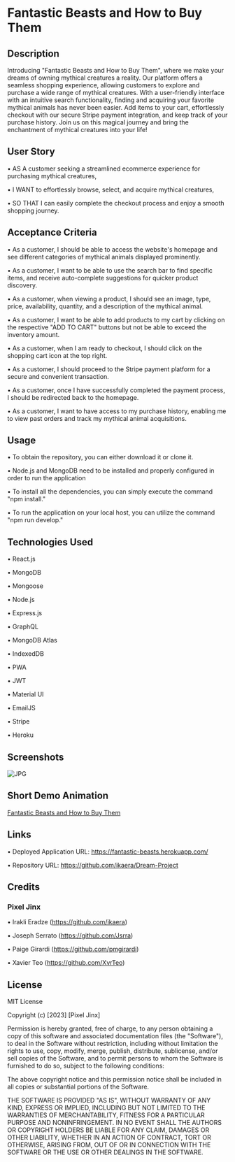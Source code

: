 # Fantastic Beasts and How to Buy Them

## Description

Introducing "Fantastic Beasts and How to Buy Them", where we make your dreams of owning mythical creatures a reality. Our platform offers a seamless shopping experience, allowing customers to explore and purchase a wide range of mythical creatures. With a user-friendly interface with an intuitive search functionality, finding and acquiring your favorite mythical animals has never been easier. Add items to your cart, effortlessly checkout with our secure Stripe payment integration, and keep track of your purchase history. Join us on this magical journey and bring the enchantment of mythical creatures into your life!

## User Story

• AS A customer seeking a streamlined ecommerce experience for purchasing mythical creatures,

• I WANT to effortlessly browse, select, and acquire mythical creatures,

• SO THAT I can easily complete the checkout process and enjoy a smooth shopping journey.

## Acceptance Criteria

• As a customer, I should be able to access the website's homepage and see different categories of mythical animals displayed prominently.

• As a customer, I want to be able to use the search bar to find specific items, and receive auto-complete suggestions for quicker product discovery.

• As a customer, when viewing a product, I should see an image, type, price, availability, quantity, and a description of the mythical animal.

• As a customer, I want to be able to add products to my cart by clicking on the respective "ADD TO CART" buttons but not be able to exceed the inventory amount.

• As a customer, when I am ready to checkout, I should click on the shopping cart icon at the top right.

• As a customer, I should proceed to the Stripe payment platform for a secure and convenient transaction.

• As a customer, once I have successfully completed the payment process, I should be redirected back to the homepage.

• As a customer, I want to have access to my purchase history, enabling me to view past orders and track my mythical animal acquisitions.

## Usage

• To obtain the repository, you can either download it or clone it.

• Node.js and MongoDB need to be installed and properly configured in order to run the application

• To install all the dependencies, you can simply execute the command "npm install."

• To run the application on your local host, you can utilize the command "npm run develop."

## Technologies Used

• React.js

• MongoDB

• Mongoose

• Node.js

• Express.js

• GraphQL

• MongoDB Atlas

• IndexedDB

• PWA

• JWT

• Material UI

• EmailJS

• Stripe

• Heroku

## Screenshots

![JPG]()

## Short Demo Animation

[Fantastic Beasts and How to Buy Them]()

## Links

• Deployed Application URL: https://fantastic-beasts.herokuapp.com/

• Repository URL: https://github.com/ikaera/Dream-Project

## Credits

### Pixel Jinx

• Irakli Eradze (https://github.com/ikaera)

• Joseph Serrato (https://github.com/Jsrra)

• Paige Girardi (https://github.com/pmgirardi)

• Xavier Teo (https://github.com/XvrTeo)

## License

MIT License

Copyright (c) [2023] [Pixel Jinx]

Permission is hereby granted, free of charge, to any person obtaining a copy
of this software and associated documentation files (the "Software"), to deal
in the Software without restriction, including without limitation the rights
to use, copy, modify, merge, publish, distribute, sublicense, and/or sell
copies of the Software, and to permit persons to whom the Software is
furnished to do so, subject to the following conditions:

The above copyright notice and this permission notice shall be included in all
copies or substantial portions of the Software.

THE SOFTWARE IS PROVIDED "AS IS", WITHOUT WARRANTY OF ANY KIND, EXPRESS OR
IMPLIED, INCLUDING BUT NOT LIMITED TO THE WARRANTIES OF MERCHANTABILITY,
FITNESS FOR A PARTICULAR PURPOSE AND NONINFRINGEMENT. IN NO EVENT SHALL THE
AUTHORS OR COPYRIGHT HOLDERS BE LIABLE FOR ANY CLAIM, DAMAGES OR OTHER
LIABILITY, WHETHER IN AN ACTION OF CONTRACT, TORT OR OTHERWISE, ARISING FROM,
OUT OF OR IN CONNECTION WITH THE SOFTWARE OR THE USE OR OTHER DEALINGS IN THE
SOFTWARE.
